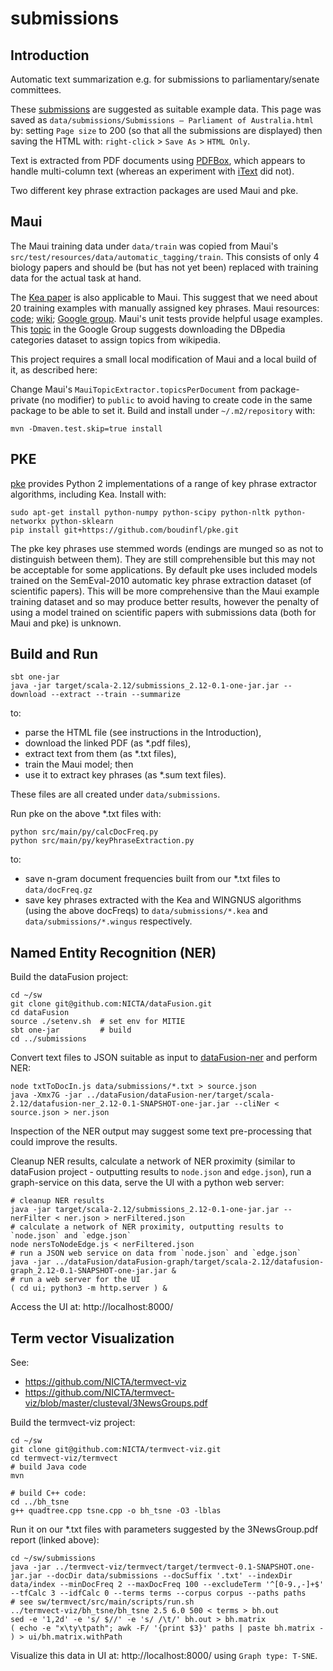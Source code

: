 # submissions

## Introduction

Automatic text summarization e.g. for submissions to parliamentary/senate committees.

These [submissions](http://www.aph.gov.au/Parliamentary_Business/Committees/House/Employment_Education_and_Training/Innovationandcreativity/Submissions) are suggested as suitable example data. This page was saved as `data/submissions/Submissions – Parliament of Australia.html` by: setting `Page size` to 200 (so that all the submissions are displayed) then saving the HTML with: `right-click` > `Save As` > `HTML Only`.

Text is extracted from PDF documents using [PDFBox](https://pdfbox.apache.org/), which appears to handle multi-column text (whereas an experiment with [iText](http://itextpdf.com/) did not).

Two different key phrase extraction packages are used Maui and pke. 

## Maui

The Maui training data under `data/train` was copied from Maui's `src/test/resources/data/automatic_tagging/train`. This consists of only 4 biology papers and should be (but has not yet been) replaced with training data for the actual task at hand.

The [Kea paper](http://www.cs.waikato.ac.nz/~ml/publications/2005/chap_Witten-et-al_Windows.pdf) is also applicable to Maui. This suggest that we need about 20 training examples with manually assigned key phrases. Maui resources: [code](https://github.com/zelandiya/maui); [wiki](https://code.google.com/archive/p/maui-indexer); [Google group](https://groups.google.com/forum/#!forum/kea-and-maui-support). Maui's unit tests provide helpful usage examples. This  [topic](https://groups.google.com/forum/#!topic/kea-and-maui-support/ybNFEsFvV1k) in the Google Group suggests downloading the DBpedia categories dataset to assign topics from wikipedia.

This project requires a small local modification of Maui and a local build of it, as described here:

Change Maui's `MauiTopicExtractor.topicsPerDocument` from package-private (no modifier) to `public` to avoid having to create code in the same package to be able to set it. Build and install under `~/.m2/repository` with:

    mvn -Dmaven.test.skip=true install

## PKE

[pke](https://github.com/boudinfl/pke) provides Python 2 implementations of a range of key phrase extractor algorithms, including Kea. Install with:

    sudo apt-get install python-numpy python-scipy python-nltk python-networkx python-sklearn
    pip install git+https://github.com/boudinfl/pke.git

The pke key phrases use stemmed words (endings are munged so as not to distinguish between them). They are still comprehensible but this may not be acceptable for some applications. By default pke uses included models trained on the SemEval-2010 automatic key phrase extraction dataset (of scientific papers). This will be more comprehensive than the Maui example training dataset and so may produce better results, however the penalty of using a model trained on scientific papers with submissions data (both for Maui and pke) is unknown.

## Build and Run

    sbt one-jar
    java -jar target/scala-2.12/submissions_2.12-0.1-one-jar.jar --download --extract --train --summarize

to:
- parse the HTML file (see instructions in the Introduction), 
- download the linked PDF (as *.pdf files), 
- extract text from them (as *.txt files), 
- train the Maui model; then 
- use it to extract key phrases (as *.sum text files).

These files are all created under `data/submissions`.

Run pke on the above *.txt files with:

    python src/main/py/calcDocFreq.py
    python src/main/py/keyPhraseExtraction.py
    
to:
- save n-gram document frequencies built from our *.txt files to `data/docFreq.gz`
- save key phrases extracted with the Kea and WINGNUS algorithms (using the above docFreqs) to `data/submissions/*.kea` and `data/submissions/*.wingus` respectively.

## Named Entity Recognition (NER)
Build the dataFusion project:

    cd ~/sw
    git clone git@github.com:NICTA/dataFusion.git
    cd dataFusion
    source ./setenv.sh  # set env for MITIE
    sbt one-jar         # build
    cd ../submissions
    
Convert text files to JSON suitable as input to [dataFusion-ner](https://github.com/NICTA/dataFusion/tree/master/dataFusion-ner) and perform NER:

    node txtToDocIn.js data/submissions/*.txt > source.json
    java -Xmx7G -jar ../dataFusion/dataFusion-ner/target/scala-2.12/datafusion-ner_2.12-0.1-SNAPSHOT-one-jar.jar --cliNer < source.json > ner.json

Inspection of the NER output may suggest some text pre-processing that could improve the results.

Cleanup NER results, calculate a network of NER proximity (similar to dataFusion project - outputting results to `node.json` and `edge.json`), run a graph-service on this data, serve the UI with a python web server:

    # cleanup NER results
    java -jar target/scala-2.12/submissions_2.12-0.1-one-jar.jar --nerFilter < ner.json > nerFiltered.json
    # calculate a network of NER proximity, outputting results to `node.json` and `edge.json`
    node nersToNodeEdge.js < nerFiltered.json
    # run a JSON web service on data from `node.json` and `edge.json`
    java -jar ../dataFusion/dataFusion-graph/target/scala-2.12/datafusion-graph_2.12-0.1-SNAPSHOT-one-jar.jar &
    # run a web server for the UI
    ( cd ui; python3 -m http.server ) &

Access the UI at: http://localhost:8000/

## Term vector Visualization
See:
- https://github.com/NICTA/termvect-viz
- https://github.com/NICTA/termvect-viz/blob/master/clusteval/3NewsGroups.pdf

Build the termvect-viz project:

    cd ~/sw
    git clone git@github.com:NICTA/termvect-viz.git
    cd termvect-viz/termvect
    # build Java code
    mvn
    
    # build C++ code:
    cd ../bh_tsne
    g++ quadtree.cpp tsne.cpp -o bh_tsne -O3 -lblas
    
    
Run it on our *.txt files with parameters suggested by the 3NewsGroup.pdf report (linked above):

    cd ~/sw/submissions
    java -jar ../termvect-viz/termvect/target/termvect-0.1-SNAPSHOT.one-jar.jar --docDir data/submissions --docSuffix '.txt' --indexDir data/index --minDocFreq 2 --maxDocFreq 100 --excludeTerm '^[0-9.,-]+$' --tfCalc 3 --idfCalc 0 --terms terms --corpus corpus --paths paths
    # see sw/termvect/src/main/scripts/run.sh
    ../termvect-viz/bh_tsne/bh_tsne 2.5 6.0 500 < terms > bh.out
    sed -e '1,2d' -e 's/ $//' -e 's/ /\t/' bh.out > bh.matrix
    ( echo -e "x\ty\tpath"; awk -F/ '{print $3}' paths | paste bh.matrix - ) > ui/bh.matrix.withPath
    
Visualize this data in UI at: http://localhost:8000/ using `Graph type: T-SNE`.
    
